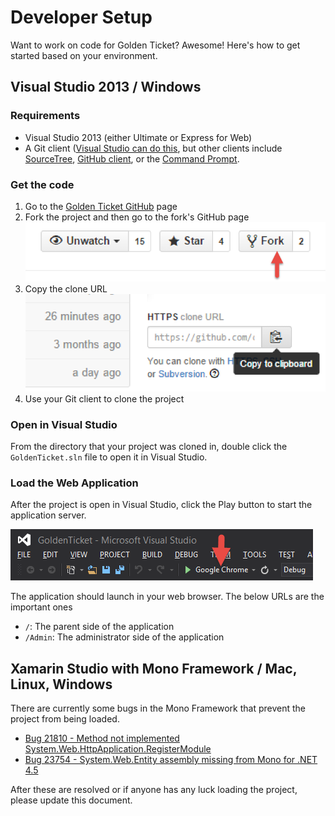 # Developer Setup

Want to work on code for Golden Ticket? Awesome! Here's how to get started based on your environment.

## Visual Studio 2013 / Windows

### Requirements

- Visual Studio 2013 (either Ultimate or Express for Web)
- A Git client ([Visual Studio can do this](http://msdn.microsoft.com/en-us/library/hh850437.aspx), but other clients include [SourceTree](http://www.sourcetreeapp.com/), [GitHub client](https://windows.github.com/), or the [Command Prompt](http://git-scm.com/).

### Get the code

1. Go to the [Golden Ticket GitHub](http://github.com/codeforamerica/golden-ticket) page
1. Fork the project and then go to the fork's GitHub page
![](img/github_fork.png)
1. Copy the clone URL
![](img/github_clone.png)
1. Use your Git client to clone the project

### Open in Visual Studio

From the directory that your project was cloned in, double click the `GoldenTicket.sln` file to open it in Visual Studio.

### Load the Web Application

After the project is open in Visual Studio, click the Play button to start the application server. 

![](img/visual_studio_play.png)

The application should launch in your web browser. The below URLs are the important ones

- `/`: The parent side of the application
- `/Admin`: The administrator side of the application


## Xamarin Studio with Mono Framework / Mac, Linux, Windows

There are currently some bugs in the Mono Framework that prevent the project from being loaded.

- [Bug 21810 - Method not implemented System.Web.HttpApplication.RegisterModule](https://bugzilla.xamarin.com/show_bug.cgi?id=21810)
- [Bug 23754 - System.Web.Entity assembly missing from Mono for .NET 4.5](https://bugzilla.xamarin.com/show_bug.cgi?id=23754)

After these are resolved or if anyone has any luck loading the project, please update this document.